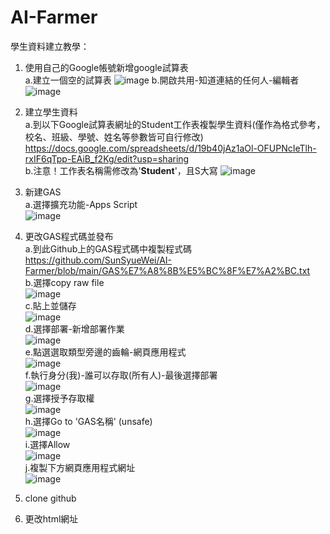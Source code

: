 # AI-Farmer

學生資料建立教學：
1. 使用自己的Google帳號新增google試算表  
  a.建立一個空的試算表
![image](https://github.com/SunSyueWei/AI-Farmer/assets/95061333/8fff2250-d58e-46c1-b1e2-034c17dc9a58)
  b.開啟共用-知道連結的任何人-編輯者  
![image](https://github.com/SunSyueWei/AI-Farmer/assets/95061333/03ed8522-c457-4d1d-a6ab-14149764b1a9)

2. 建立學生資料  
  a.到以下Google試算表網址的Student工作表複製學生資料(僅作為格式參考，校名、班級、學號、姓名等參數皆可自行修改)
    https://docs.google.com/spreadsheets/d/19b40jAz1aOl-OFUPNcIeTlh-rxIF6qTpp-EAiB_f2Kg/edit?usp=sharing  
  b.注意！工作表名稱需修改為'**Student**'，且S大寫
  ![image](https://github.com/SunSyueWei/AI-Farmer/assets/95061333/985176e2-aeb0-435a-a867-8e40022a081c)

3. 新建GAS  
  a.選擇擴充功能-Apps Script  
  ![image](https://github.com/SunSyueWei/AI-Farmer/assets/95061333/1eb444d3-d8a9-4a55-839d-15051994338b)  

4. 更改GAS程式碼並發布  
  a.到此Github上的GAS程式碼中複製程式碼  
  https://github.com/SunSyueWei/AI-Farmer/blob/main/GAS%E7%A8%8B%E5%BC%8F%E7%A2%BC.txt  
  b.選擇copy raw file  
  ![image](https://github.com/SunSyueWei/AI-Farmer/assets/95061333/d04f7ed8-f8cc-48d2-a156-3218e9113aac)  
  c.貼上並儲存  
  ![image](https://github.com/SunSyueWei/AI-Farmer/assets/95061333/5c4a2b63-c603-469d-9bde-49b79f5b3212)  
  d.選擇部署-新增部署作業  
  ![image](https://github.com/SunSyueWei/AI-Farmer/assets/95061333/5bc1af12-5bfe-484d-a0ed-d2a18dbd662f)  
  e.點選選取類型旁邊的齒輪-網頁應用程式  
  ![image](https://github.com/SunSyueWei/AI-Farmer/assets/95061333/a1f636c5-a5dc-4cb9-99aa-e9a264d10384)  
  f.執行身分(我)-誰可以存取(所有人)-最後選擇部署  
  ![image](https://github.com/SunSyueWei/AI-Farmer/assets/95061333/e0437ef7-b49f-47ba-9384-d8ec62b61ace)  
  g.選擇授予存取權  
  ![image](https://github.com/SunSyueWei/AI-Farmer/assets/95061333/d1e2fb6f-a401-4b84-ad79-b92bba0f47e0)  
  h.選擇Go to 'GAS名稱' (unsafe)  
  ![image](https://github.com/SunSyueWei/AI-Farmer/assets/95061333/5ffb444b-ac14-4ee2-8573-bef93391a6ec)  
  i.選擇Allow  
  ![image](https://github.com/SunSyueWei/AI-Farmer/assets/95061333/b6353114-3b8d-4a4d-a729-62856f4a941e)  
  j.複製下方網頁應用程式網址  
  ![image](https://github.com/SunSyueWei/AI-Farmer/assets/95061333/f9e4b04b-890f-4fa8-9ee9-689b9e707b42)  
  
6. clone github
7. 更改html網址
